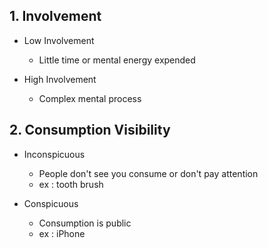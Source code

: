 ## 1. Involvement

- Low Involvement
    - Little time or mental energy expended

- High Involvement
    - Complex mental process

## 2. Consumption Visibility

- Inconspicuous
    - People don't see you consume or don't pay attention
    - ex : tooth brush

- Conspicuous
    - Consumption is public
    - ex : iPhone